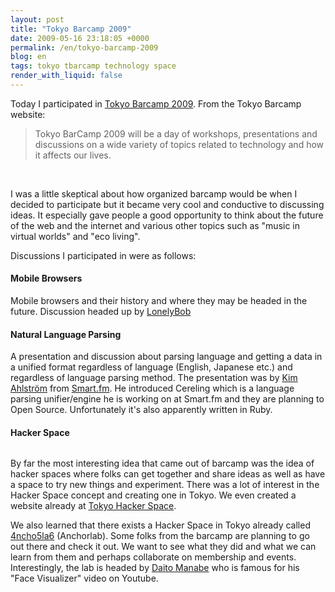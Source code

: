 ```yaml
---
layout: post
title: "Tokyo Barcamp 2009"
date: 2009-05-16 23:18:05 +0000
permalink: /en/tokyo-barcamp-2009
blog: en
tags: tokyo tbarcamp technology space
render_with_liquid: false
---
```


<p>Today I participated in <a href="http://barcamp.org/BarCamp-Tokyo2009">Tokyo Barcamp 2009</a>. From the Tokyo Barcamp website:</p>

<blockquote>Tokyo BarCamp 2009 will be a day of workshops, presentations and discussions on a wide variety of topics related to technology and how it affects our lives.</blockquote>

<p>
<a rel="lightbox" href="http://farm3.static.flickr.com/2053/3535087963_36d833708b.jpg?v=0"><img src="http://farm3.static.flickr.com/2053/3535087963_36d833708b_m.jpg" alt="" /></a>
<a rel="lightbox" title="Miwaza talking to 1Rick and some other guy." href="http://farm4.static.flickr.com/3384/3535905380_ca4f389d44.jpg?v=0"><img src="http://farm4.static.flickr.com/3384/3535905380_ca4f389d44_m.jpg" alt="" /></a>
</p>

<p>I was a little skeptical about how organized barcamp would be when I decided to participate but it became very cool and conductive to discussing ideas. It especially gave people a good opportunity to think about the future of the web and the internet and various other topics such as "music in virtual worlds" and "eco living".</p>

<p>Discussions I participated in were as follows:</p>

<h4>Mobile Browsers</h4>
<p>Mobile browsers and their history and where they may be headed in the future. Discussion headed up by <a href="http://twitter.com/LonelyBob">LonelyBob</a></p>

<h4>Natural Language Parsing</h4>
<p>A presentation and discussion about parsing language and getting a data in a unified format regardless of language (English, Japanese etc.) and regardless of language parsing method. The presentation was by <a href="http://twitter.com/kimtaro">Kim Ahlström</a> from <a href="http://smart.fm">Smart.fm</a>. He introduced Cereling which is a language parsing unifier/engine he is working on at Smart.fm and they are planning to Open Source. Unfortunately it's also apparently written in Ruby.</p>

<h4>Hacker Space</h4>

<a title="Mitch Altman talking about the hacker space movement." rel="lightbox" href="http://farm4.static.flickr.com/3378/3535085013_37c7fe349a.jpg?v=0"><img src="http://farm4.static.flickr.com/3378/3535085013_37c7fe349a_m.jpg" alt="" 
/></a>

<p>By far the most interesting idea that came out of barcamp was the idea of hacker spaces where folks can get together and share ideas as well as have a space to try new things and experiment. There was a lot of interest in the Hacker Space concept and creating one in Tokyo. We even created a website already at <a href="http://www.tokyohackerspace.com/">Tokyo Hacker Space</a>.</p>

<p>We also learned that there exists a Hacker Space in Tokyo already called <a href="http://456.im/wp/">4ncho5la6</a> (Anchorlab). Some folks from the barcamp are planning to go out there and check it out. We want to see what they did and what we can learn from them and perhaps collaborate on membership and events. Interestingly, the lab is headed by <a href="http://daito.ws/">Daito Manabe</a> who is famous for his "Face Visualizer" video on Youtube.</p>

<div class="youtube center"><object type="application/x-shockwave-flash" style="width:425px; height:350px" data="http://www.youtube.com/v/YxdlYFCp5Ic&amp;eurl"><param name="movie" value="http://www.youtube.com/v/YxdlYFCp5Ic&amp;eurl" /></object></div>

